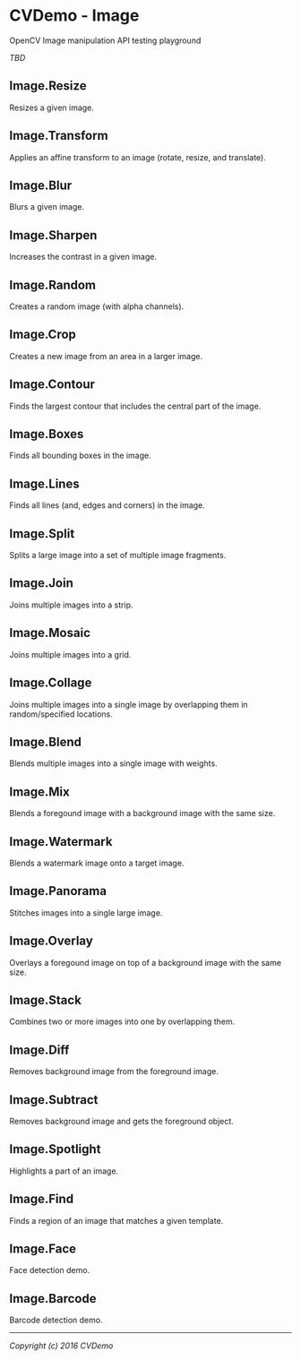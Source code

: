 # CVDemo - Image
OpenCV Image manipulation API testing playground

_TBD_


## Image.Resize

Resizes a given image.


## Image.Transform

Applies an affine transform to an image (rotate, resize, and translate).


## Image.Blur

Blurs a given image.


## Image.Sharpen

Increases the contrast in a given image.


## Image.Random

Creates a random image (with alpha channels).


## Image.Crop

Creates a new image from an area in a larger image.


## Image.Contour

Finds the largest contour that includes the central part of the image.


## Image.Boxes

Finds all bounding boxes in the image.


## Image.Lines

Finds all lines (and, edges and corners) in the image.


## Image.Split

Splits a large image into a set of multiple image fragments.


## Image.Join

Joins multiple images into a strip.


## Image.Mosaic

Joins multiple images into a grid.


## Image.Collage

Joins multiple images into a single image by overlapping them in random/specified locations.


## Image.Blend

Blends multiple images into a single image with weights.


## Image.Mix

Blends a foregound image with a background image with the same size.


## Image.Watermark

Blends a watermark image onto a target image.


## Image.Panorama

Stitches images into a single large image.


## Image.Overlay

Overlays a foregound image on top of a background image with the same size.


## Image.Stack

Combines two or more images into one by overlapping them.


## Image.Diff

Removes background image from the foreground image.


## Image.Subtract

Removes background image and gets the foreground object.


## Image.Spotlight

Highlights a part of an image.


## Image.Find

Finds a region of an image that matches a given template.


## Image.Face

Face detection demo.


## Image.Barcode

Barcode detection demo.





---

_Copyright (c) 2016 CVDemo_


